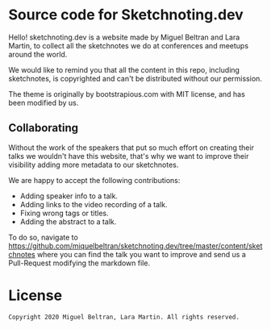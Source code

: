 # Source code for Sketchnoting.dev

Hello! sketchnoting.dev is a website made by Miguel Beltran and Lara Martin,
to collect all the sketchnotes we do at conferences and meetups around the world.

We would like to remind you that all the content in this repo, including sketchnotes,
is copyrighted and can't be distributed without our permission.

The theme is originally by bootstrapious.com with MIT license, and has been modified by us.

## Collaborating

Without the work of the speakers that put so much effort on creating their talks we wouldn't
have this website, that's why we want to improve their visibility adding more metadata to our sketchnotes.

We are happy to accept the following contributions:

- Adding speaker info to a talk.
- Adding links to the video recording of a talk.
- Fixing wrong tags or titles.
- Adding the abstract to a talk.

To do so, navigate to https://github.com/miquelbeltran/sketchnoting.dev/tree/master/content/sketchnotes where
you can find the talk you want to improve and send us a Pull-Request modifying the markdown file.

# License

```
Copyright 2020 Miguel Beltran, Lara Martin. All rights reserved.
```

